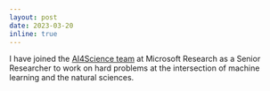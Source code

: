 ```yaml
---
layout: post
date: 2023-03-20
inline: true
---
```


I have joined the [AI4Science team](https://www.microsoft.com/en-us/research/lab/microsoft-research-ai4science/) at Microsoft Research as a Senior Researcher to work on hard problems at the intersection of machine learning and the natural sciences. 